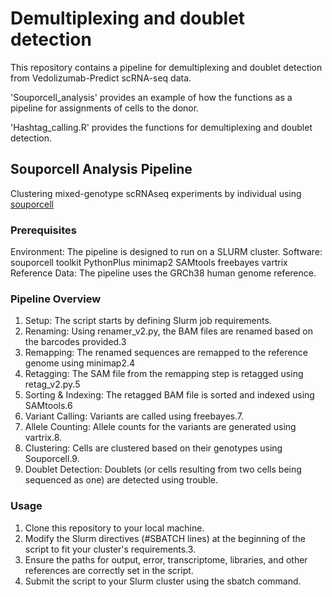 # Demultiplexing and doublet detection

This repository contains a pipeline for demultiplexing and doublet detection from Vedolizumab-Predict scRNA-seq data.

'Souporcell_analysis' provides an example of how the functions as a pipeline for assignments of cells to the donor. 

'Hashtag_calling.R' provides the functions for demultiplexing and doublet detection.

## Souporcell Analysis Pipeline 

Clustering mixed-genotype scRNAseq experiments by individual using [souporcell](https://github.com/wheaton5/souporcell)

### Prerequisites
Environment: The pipeline is designed to run on a SLURM cluster.
Software:
souporcell toolkit
PythonPlus
minimap2
SAMtools
freebayes
vartrix
Reference Data: The pipeline uses the GRCh38 human genome reference.

### Pipeline Overview
1. Setup: The script starts by defining Slurm job requirements.
2. Renaming: Using renamer_v2.py, the BAM files are renamed based on the barcodes provided.3
3. Remapping: The renamed sequences are remapped to the reference genome using minimap2.4
4. Retagging: The SAM file from the remapping step is retagged using retag_v2.py.5
5. Sorting & Indexing: The retagged BAM file is sorted and indexed using SAMtools.6
6. Variant Calling: Variants are called using freebayes.7.
7. Allele Counting: Allele counts for the variants are generated using vartrix.8.
8. Clustering: Cells are clustered based on their genotypes using Souporcell.9.
9. Doublet Detection: Doublets (or cells resulting from two cells being sequenced as one) are detected using trouble.

### Usage
1. Clone this repository to your local machine.
2. Modify the Slurm directives (#SBATCH lines) at the beginning of the script to fit your cluster's requirements.3.
3. Ensure the paths for output, error, transcriptome, libraries, and other references are correctly set in the script.
4. Submit the script to your Slurm cluster using the sbatch command.

